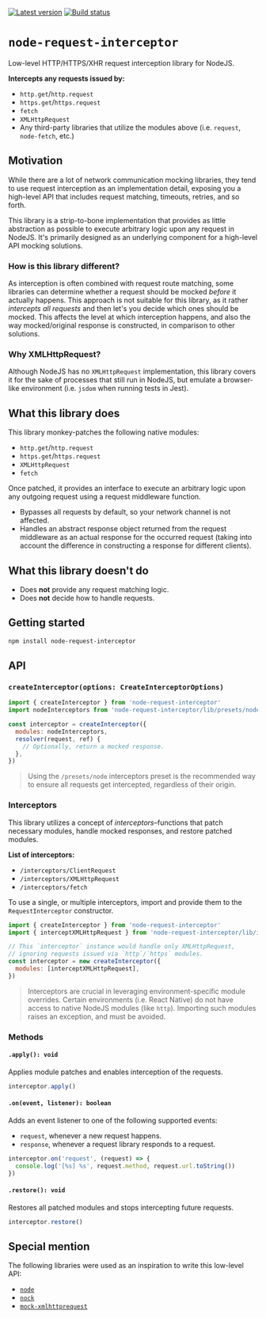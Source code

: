 [![Latest version](https://img.shields.io/npm/v/node-request-interceptor.svg)](https://www.npmjs.com/package/node-request-interceptor)
[![Build status](https://img.shields.io/circleci/project/github/mswjs/node-request-interceptor/master.svg)](https://app.circleci.com/pipelines/github/mswjs/node-request-interceptor)

# `node-request-interceptor`

Low-level HTTP/HTTPS/XHR request interception library for NodeJS.

**Intercepts any requests issued by:**

- `http.get`/`http.request`
- `https.get`/`https.request`
- `fetch`
- `XMLHttpRequest`
- Any third-party libraries that utilize the modules above (i.e. `request`, `node-fetch`, etc.)

## Motivation

While there are a lot of network communication mocking libraries, they tend to use request interception as an implementation detail, exposing you a high-level API that includes request matching, timeouts, retries, and so forth.

This library is a strip-to-bone implementation that provides as little abstraction as possible to execute arbitrary logic upon any request in NodeJS. It's primarily designed as an underlying component for a high-level API mocking solutions.

### How is this library different?

As interception is often combined with request route matching, some libraries can determine whether a request should be mocked _before_ it actually happens. This approach is not suitable for this library, as it rather _intercepts all requests_ and then let's you decide which ones should be mocked. This affects the level at which interception happens, and also the way mocked/original response is constructed, in comparison to other solutions.

### Why XMLHttpRequest?

Although NodeJS has no `XMLHttpRequest` implementation, this library covers it for the sake of processes that still run in NodeJS, but emulate a browser-like environment (i.e. `jsdom` when running tests in Jest).

## What this library does

This library monkey-patches the following native modules:

- `http.get`/`http.request`
- `https.get`/`https.request`
- `XMLHttpRequest`
- `fetch`

Once patched, it provides an interface to execute an arbitrary logic upon any outgoing request using a request middleware function.

- Bypasses all requests by default, so your network channel is not affected.
- Handles an abstract response object returned from the request middleware as an actual response for the occurred request (taking into account the difference in constructing a response for different clients).

## What this library doesn't do

- Does **not** provide any request matching logic.
- Does **not** decide how to handle requests.

## Getting started

```bash
npm install node-request-interceptor
```

## API

### `createInterceptor(options: CreateInterceptorOptions)`

```js
import { createInterceptor } from 'node-request-interceptor'
import nodeInterceptors from 'node-request-interceptor/lib/presets/node'

const interceptor = createInterceptor({
  modules: nodeInterceptors,
  resolver(request, ref) {
    // Optionally, return a mocked response.
  },
})
```

> Using the `/presets/node` interceptors preset is the recommended way to ensure all requests get intercepted, regardless of their origin.

### Interceptors

This library utilizes a concept of _interceptors_–functions that patch necessary modules, handle mocked responses, and restore patched modules.

**List of interceptors:**

- `/interceptors/ClientRequest`
- `/interceptors/XMLHttpRequest`
- `/interceptors/fetch`

To use a single, or multiple interceptors, import and provide them to the `RequestInterceptor` constructor.

```js
import { createInterceptor } from 'node-request-interceptor'
import { interceptXMLHttpRequest } from 'node-request-interceptor/lib/interceptors/XMLHttpRequest'

// This `interceptor` instance would handle only XMLHttpRequest,
// ignoring requests issued via `http`/`https` modules.
const interceptor = new createInterceptor({
  modules: [interceptXMLHttpRequest],
})
```

> Interceptors are crucial in leveraging environment-specific module overrides. Certain environments (i.e. React Native) do not have access to native NodeJS modules (like `http`). Importing such modules raises an exception, and must be avoided.

### Methods

#### `.apply(): void`

Applies module patches and enables interception of the requests.

```js
interceptor.apply()
```

#### `.on(event, listener): boolean`

Adds an event listener to one of the following supported events:

- `request`, whenever a new request happens.
- `response`, whenever a request library responds to a request.

```js
interceptor.on('request', (request) => {
  console.log('[%s] %s', request.method, request.url.toString())
})
```

#### `.restore(): void`

Restores all patched modules and stops intercepting future requests.

```js
interceptor.restore()
```

## Special mention

The following libraries were used as an inspiration to write this low-level API:

- [`node`](https://github.com/nodejs/node)
- [`nock`](https://github.com/nock/nock)
- [`mock-xmlhttprequest`](https://github.com/berniegp/mock-xmlhttprequest)
